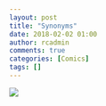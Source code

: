 ```yaml
---
layout: post
title: "Synonyms"
date: 2018-02-02 01:00
author: rcadmin
comments: true
categories: [Comics]
tags: []
---
```

<a href="../comics/2018/02/02/synonyms"><img src="http://dl.bitsmack.com/comics/20180202.jpg" /></a>
